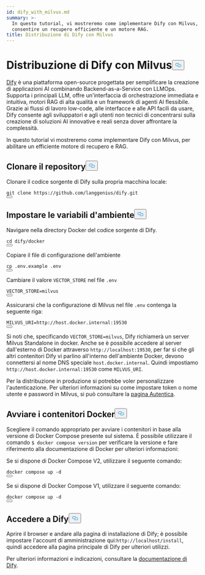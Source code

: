 ```yaml
---
id: dify_with_milvus.md
summary: >-
  In questo tutorial, vi mostreremo come implementare Dify con Milvus, per
  consentire un recupero efficiente e un motore RAG.
title: Distribuzione di Dify con Milvus
---
```

<h1 id="Deploying-Dify-with-Milvus" class="common-anchor-header">Distribuzione di Dify con Milvus<button data-href="#Deploying-Dify-with-Milvus" class="anchor-icon" translate="no">
      <svg translate="no"
        aria-hidden="true"
        focusable="false"
        height="20"
        version="1.1"
        viewBox="0 0 16 16"
        width="16"
      >
        <path
          fill="#0092E4"
          fill-rule="evenodd"
          d="M4 9h1v1H4c-1.5 0-3-1.69-3-3.5S2.55 3 4 3h4c1.45 0 3 1.69 3 3.5 0 1.41-.91 2.72-2 3.25V8.59c.58-.45 1-1.27 1-2.09C10 5.22 8.98 4 8 4H4c-.98 0-2 1.22-2 2.5S3 9 4 9zm9-3h-1v1h1c1 0 2 1.22 2 2.5S13.98 12 13 12H9c-.98 0-2-1.22-2-2.5 0-.83.42-1.64 1-2.09V6.25c-1.09.53-2 1.84-2 3.25C6 11.31 7.55 13 9 13h4c1.45 0 3-1.69 3-3.5S14.5 6 13 6z"
        ></path>
      </svg>
    </button></h1><p><a href="https://dify.ai/">Dify</a> è una piattaforma open-source progettata per semplificare la creazione di applicazioni AI combinando Backend-as-a-Service con LLMOps. Supporta i principali LLM, offre un'interfaccia di orchestrazione immediata e intuitiva, motori RAG di alta qualità e un framework di agenti AI flessibile. Grazie ai flussi di lavoro low-code, alle interfacce e alle API facili da usare, Dify consente agli sviluppatori e agli utenti non tecnici di concentrarsi sulla creazione di soluzioni AI innovative e reali senza dover affrontare la complessità.</p>
<p>In questo tutorial vi mostreremo come implementare Dify con Milvus, per abilitare un efficiente motore di recupero e RAG.</p>
<h2 id="Clone-the-Repository" class="common-anchor-header">Clonare il repository<button data-href="#Clone-the-Repository" class="anchor-icon" translate="no">
      <svg translate="no"
        aria-hidden="true"
        focusable="false"
        height="20"
        version="1.1"
        viewBox="0 0 16 16"
        width="16"
      >
        <path
          fill="#0092E4"
          fill-rule="evenodd"
          d="M4 9h1v1H4c-1.5 0-3-1.69-3-3.5S2.55 3 4 3h4c1.45 0 3 1.69 3 3.5 0 1.41-.91 2.72-2 3.25V8.59c.58-.45 1-1.27 1-2.09C10 5.22 8.98 4 8 4H4c-.98 0-2 1.22-2 2.5S3 9 4 9zm9-3h-1v1h1c1 0 2 1.22 2 2.5S13.98 12 13 12H9c-.98 0-2-1.22-2-2.5 0-.83.42-1.64 1-2.09V6.25c-1.09.53-2 1.84-2 3.25C6 11.31 7.55 13 9 13h4c1.45 0 3-1.69 3-3.5S14.5 6 13 6z"
        ></path>
      </svg>
    </button></h2><p>Clonare il codice sorgente di Dify sulla propria macchina locale:</p>
<pre><code translate="no" class="language-shell">git clone https://github.com/langgenius/dify.git
<button class="copy-code-btn"></button></code></pre>
<h2 id="Set-the-Environment-Variables" class="common-anchor-header">Impostare le variabili d'ambiente<button data-href="#Set-the-Environment-Variables" class="anchor-icon" translate="no">
      <svg translate="no"
        aria-hidden="true"
        focusable="false"
        height="20"
        version="1.1"
        viewBox="0 0 16 16"
        width="16"
      >
        <path
          fill="#0092E4"
          fill-rule="evenodd"
          d="M4 9h1v1H4c-1.5 0-3-1.69-3-3.5S2.55 3 4 3h4c1.45 0 3 1.69 3 3.5 0 1.41-.91 2.72-2 3.25V8.59c.58-.45 1-1.27 1-2.09C10 5.22 8.98 4 8 4H4c-.98 0-2 1.22-2 2.5S3 9 4 9zm9-3h-1v1h1c1 0 2 1.22 2 2.5S13.98 12 13 12H9c-.98 0-2-1.22-2-2.5 0-.83.42-1.64 1-2.09V6.25c-1.09.53-2 1.84-2 3.25C6 11.31 7.55 13 9 13h4c1.45 0 3-1.69 3-3.5S14.5 6 13 6z"
        ></path>
      </svg>
    </button></h2><p>Navigare nella directory Docker del codice sorgente di Dify.</p>
<pre><code translate="no" class="language-shell">cd dify/docker
<button class="copy-code-btn"></button></code></pre>
<p>Copiare il file di configurazione dell'ambiente</p>
<pre><code translate="no" class="language-shell">cp .env.example .env
<button class="copy-code-btn"></button></code></pre>
<p>Cambiare il valore <code translate="no">VECTOR_STORE</code> nel file <code translate="no">.env</code> </p>
<pre><code translate="no"><span class="hljs-attr">VECTOR_STORE</span>=milvus
<button class="copy-code-btn"></button></code></pre>
<p>Assicurarsi che la configurazione di Milvus nel file <code translate="no">.env</code> contenga la seguente riga:</p>
<pre><code translate="no"><span class="hljs-attr">MILVUS_URI</span>=http://host.docker.internal:<span class="hljs-number">19530</span>
<button class="copy-code-btn"></button></code></pre>
<p>Si noti che, specificando <code translate="no">VECTOR_STORE=milvus</code>, Dify richiamerà un server Milvus Standalone in docker. Anche se è possibile accedere al server dall'esterno di Docker attraverso <code translate="no">http://localhost:19530</code>, per far sì che gli altri contenitori Dify vi parlino all'interno dell'ambiente Docker, devono connettersi al nome DNS speciale <code translate="no">host.docker.internal</code>. Quindi impostiamo <code translate="no">http://host.docker.internal:19530</code> come <code translate="no">MILVUS_URI</code>.</p>
<p>Per la distribuzione in produzione si potrebbe voler personalizzare l'autenticazione. Per ulteriori informazioni su come impostare token o nome utente e password in Milvus, si può consultare la <a href="https://milvus.io/docs/authenticate.md?tab=docker#Update-user-password">pagina Autentica</a>.</p>
<h2 id="Start-the-Docker-Containers" class="common-anchor-header">Avviare i contenitori Docker<button data-href="#Start-the-Docker-Containers" class="anchor-icon" translate="no">
      <svg translate="no"
        aria-hidden="true"
        focusable="false"
        height="20"
        version="1.1"
        viewBox="0 0 16 16"
        width="16"
      >
        <path
          fill="#0092E4"
          fill-rule="evenodd"
          d="M4 9h1v1H4c-1.5 0-3-1.69-3-3.5S2.55 3 4 3h4c1.45 0 3 1.69 3 3.5 0 1.41-.91 2.72-2 3.25V8.59c.58-.45 1-1.27 1-2.09C10 5.22 8.98 4 8 4H4c-.98 0-2 1.22-2 2.5S3 9 4 9zm9-3h-1v1h1c1 0 2 1.22 2 2.5S13.98 12 13 12H9c-.98 0-2-1.22-2-2.5 0-.83.42-1.64 1-2.09V6.25c-1.09.53-2 1.84-2 3.25C6 11.31 7.55 13 9 13h4c1.45 0 3-1.69 3-3.5S14.5 6 13 6z"
        ></path>
      </svg>
    </button></h2><p>Scegliere il comando appropriato per avviare i contenitori in base alla versione di Docker Compose presente sul sistema. È possibile utilizzare il comando <code translate="no">$ docker compose version</code> per verificare la versione e fare riferimento alla documentazione di Docker per ulteriori informazioni:</p>
<p>Se si dispone di Docker Compose V2, utilizzare il seguente comando:</p>
<pre><code translate="no" class="language-shell">docker compose up -d
<button class="copy-code-btn"></button></code></pre>
<p>Se si dispone di Docker Compose V1, utilizzare il seguente comando:</p>
<pre><code translate="no" class="language-shell">docker compose up -d
<button class="copy-code-btn"></button></code></pre>
<h2 id="Log-in-to-Dify" class="common-anchor-header">Accedere a Dify<button data-href="#Log-in-to-Dify" class="anchor-icon" translate="no">
      <svg translate="no"
        aria-hidden="true"
        focusable="false"
        height="20"
        version="1.1"
        viewBox="0 0 16 16"
        width="16"
      >
        <path
          fill="#0092E4"
          fill-rule="evenodd"
          d="M4 9h1v1H4c-1.5 0-3-1.69-3-3.5S2.55 3 4 3h4c1.45 0 3 1.69 3 3.5 0 1.41-.91 2.72-2 3.25V8.59c.58-.45 1-1.27 1-2.09C10 5.22 8.98 4 8 4H4c-.98 0-2 1.22-2 2.5S3 9 4 9zm9-3h-1v1h1c1 0 2 1.22 2 2.5S13.98 12 13 12H9c-.98 0-2-1.22-2-2.5 0-.83.42-1.64 1-2.09V6.25c-1.09.53-2 1.84-2 3.25C6 11.31 7.55 13 9 13h4c1.45 0 3-1.69 3-3.5S14.5 6 13 6z"
        ></path>
      </svg>
    </button></h2><p>Aprire il browser e andare alla pagina di installazione di Dify; è possibile impostare l'account di amministrazione qui:<code translate="no">http://localhost/install</code>, quindi accedere alla pagina principale di Dify per ulteriori utilizzi.</p>
<p>Per ulteriori informazioni e indicazioni, consultare la <a href="https://docs.dify.ai/">documentazione di Dify</a>.</p>
